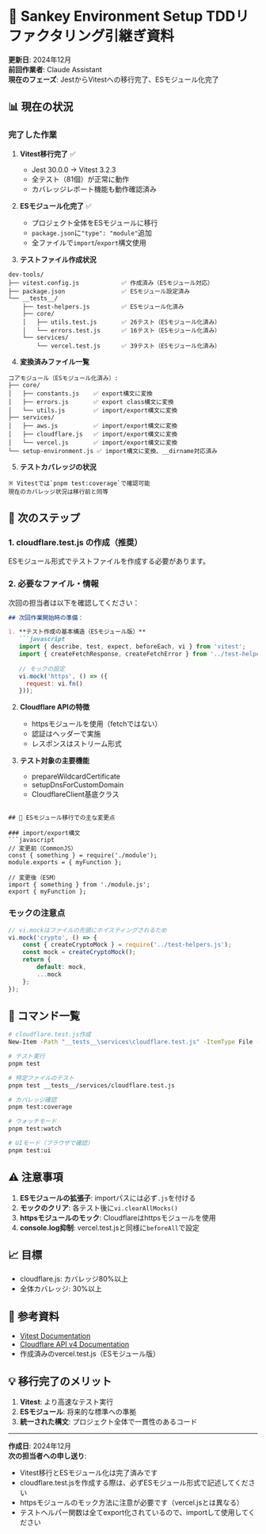 # 🔄 Sankey Environment Setup TDDリファクタリング引継ぎ資料
**更新日**: 2024年12月  
**前回作業者**: Claude Assistant  
**現在のフェーズ**: JestからVitestへの移行完了、ESモジュール化完了

## 📊 現在の状況

### 完了した作業
1. **Vitest移行完了** ✅
   - Jest 30.0.0 → Vitest 3.2.3
   - 全テスト（81個）が正常に動作
   - カバレッジレポート機能も動作確認済み

2. **ESモジュール化完了** ✅
   - プロジェクト全体をESモジュールに移行
   - `package.json`に`"type": "module"`追加
   - 全ファイルで`import`/`export`構文使用

3. **テストファイル作成状況** 
```
dev-tools/
├── vitest.config.js            ✅ 作成済み（ESモジュール対応）
├── package.json                ✅ ESモジュール設定済み
└── __tests__/
    ├── test-helpers.js         ✅ ESモジュール化済み
    ├── core/
    │   ├── utils.test.js       ✅ 26テスト（ESモジュール化済み）
    │   └── errors.test.js      ✅ 16テスト（ESモジュール化済み）
    └── services/
        └── vercel.test.js      ✅ 39テスト（ESモジュール化済み）
```

4. **変換済みファイル一覧**
```
コアモジュール（ESモジュール化済み）:
├── core/
│   ├── constants.js    ✅ export構文に変換
│   ├── errors.js       ✅ export class構文に変換
│   └── utils.js        ✅ import/export構文に変換
├── services/
│   ├── aws.js          ✅ import/export構文に変換
│   ├── cloudflare.js   ✅ import/export構文に変換
│   └── vercel.js       ✅ import/export構文に変換
└── setup-environment.js ✅ import構文に変換、__dirname対応済み
```

5. **テストカバレッジの状況**
```
※ Vitestでは`pnpm test:coverage`で確認可能
現在のカバレッジ状況は移行前と同等
```

## 🎯 次のステップ

### 1. **cloudflare.test.js の作成**（推奨）
ESモジュール形式でテストファイルを作成する必要があります。

### 2. **必要なファイル・情報**
次回の担当者は以下を確認してください：

```markdown
## 次回作業開始時の準備：

1. **テスト作成の基本構造（ESモジュール版）**
   ```javascript
   import { describe, test, expect, beforeEach, vi } from 'vitest';
   import { createFetchResponse, createFetchError } from '../test-helpers.js';
   
   // モックの設定
   vi.mock('https', () => ({
     request: vi.fn()
   }));
   ```

2. **Cloudflare APIの特徴**
   - httpsモジュールを使用（fetchではない）
   - 認証はヘッダーで実施
   - レスポンスはストリーム形式

3. **テスト対象の主要機能**
   - prepareWildcardCertificate
   - setupDnsForCustomDomain
   - CloudflareClient基底クラス
```

## 📝 ESモジュール移行での主な変更点

### import/export構文
```javascript
// 変更前（CommonJS）
const { something } = require('./module');
module.exports = { myFunction };

// 変更後（ESM）
import { something } from './module.js';
export { myFunction };
```

### モックの注意点
```javascript
// vi.mockはファイルの先頭にホイスティングされるため
vi.mock('crypto', () => {
    const { createCryptoMock } = require('../test-helpers.js');
    const mock = createCryptoMock();
    return {
        default: mock,
        ...mock
    };
});
```

## 🚀 コマンド一覧
```bash
# cloudflare.test.js作成
New-Item -Path "__tests__\services\cloudflare.test.js" -ItemType File -Force

# テスト実行
pnpm test

# 特定ファイルのテスト
pnpm test __tests__/services/cloudflare.test.js

# カバレッジ確認
pnpm test:coverage

# ウォッチモード
pnpm test:watch

# UIモード（ブラウザで確認）
pnpm test:ui
```

## ⚠️ 注意事項
1. **ESモジュールの拡張子**: importパスには必ず`.js`を付ける
2. **モックのクリア**: 各テスト後に`vi.clearAllMocks()`
3. **httpsモジュールのモック**: Cloudflareはhttpsモジュールを使用
4. **console.log抑制**: vercel.test.jsと同様に`beforeAll`で設定

## 📈 目標
- cloudflare.js: カバレッジ80%以上
- 全体カバレッジ: 30%以上

## 🔗 参考資料
- [Vitest Documentation](https://vitest.dev/)
- [Cloudflare API v4 Documentation](https://developers.cloudflare.com/api/)
- 作成済みのvercel.test.js（ESモジュール版）

## 💡 移行完了のメリット
1. **Vitest**: より高速なテスト実行
2. **ESモジュール**: 将来的な標準への準拠
3. **統一された構文**: プロジェクト全体で一貫性のあるコード

---
**作成日**: 2024年12月  
**次の担当者への申し送り**:
- Vitest移行とESモジュール化は完了済みです
- cloudflare.test.jsを作成する際は、必ずESモジュール形式で記述してください
- httpsモジュールのモック方法に注意が必要です（vercel.jsとは異なる）
- テストヘルパー関数は全てexport化されているので、importして使用してください
